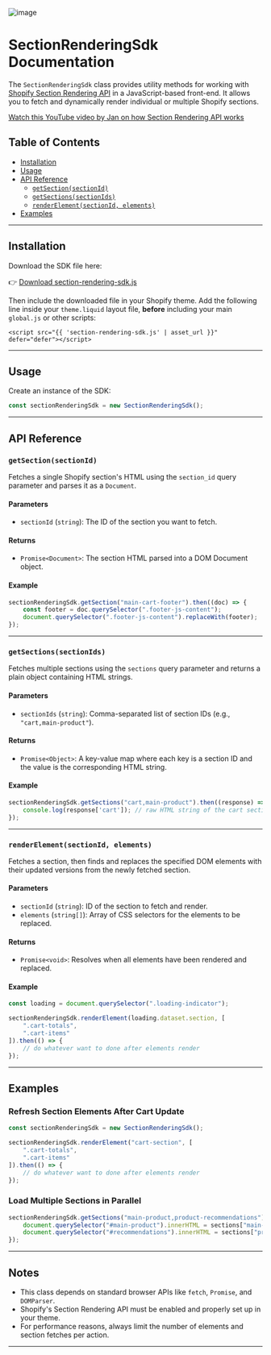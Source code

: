 ![image](https://github.com/user-attachments/assets/d40511ac-7097-408c-8741-4e2506c829bf)


# SectionRenderingSdk Documentation

The `SectionRenderingSdk` class provides utility methods for working with [Shopify Section Rendering API](https://shopify.dev/docs/api/section-rendering) in a JavaScript-based front-end. It allows you to fetch and dynamically render individual or multiple Shopify sections.

[Watch this YouTube video by Jan on how Section Rendering API works](https://www.youtube.com/watch?v=s1khSuOyAUA)

## Table of Contents

- [Installation](#installation)
- [Usage](#usage)
- [API Reference](#api-reference)
  - [`getSection(sectionId)`](#getsectionsectionid)
  - [`getSections(sectionIds)`](#getsectionssectionids)
  - [`renderElement(sectionId, elements)`](#renderelementsectionid-elements)
- [Examples](#examples)

---

## Installation

Download the SDK file here:

👉 [Download section-rendering-sdk.js](section-rendering-sdk.js)

Then include the downloaded file in your Shopify theme. Add the following line inside your `theme.liquid` layout file, **before** including your main `global.js` or other scripts:

```liquid
<script src="{{ 'section-rendering-sdk.js' | asset_url }}" defer="defer"></script>
```

---

## Usage

Create an instance of the SDK:

```js
const sectionRenderingSdk = new SectionRenderingSdk();
```

---

## API Reference

### `getSection(sectionId)`

Fetches a single Shopify section's HTML using the `section_id` query parameter and parses it as a `Document`.

#### Parameters

- `sectionId` (`string`): The ID of the section you want to fetch.

#### Returns

- `Promise<Document>`: The section HTML parsed into a DOM Document object.

#### Example

```js
sectionRenderingSdk.getSection("main-cart-footer").then((doc) => {
    const footer = doc.querySelector(".footer-js-content");
    document.querySelector(".footer-js-content").replaceWith(footer);
});
```

---

### `getSections(sectionIds)`

Fetches multiple sections using the `sections` query parameter and returns a plain object containing HTML strings.

#### Parameters

- `sectionIds` (`string`): Comma-separated list of section IDs (e.g., `"cart,main-product"`).

#### Returns

- `Promise<Object>`: A key-value map where each key is a section ID and the value is the corresponding HTML string.

#### Example

```js
sectionRenderingSdk.getSections("cart,main-product").then((response) => {
    console.log(response['cart']); // raw HTML string of the cart section
});
```

---

### `renderElement(sectionId, elements)`

Fetches a section, then finds and replaces the specified DOM elements with their updated versions from the newly fetched section.

#### Parameters

- `sectionId` (`string`): ID of the section to fetch and render.
- `elements` (`string[]`): Array of CSS selectors for the elements to be replaced.

#### Returns

- `Promise<void>`: Resolves when all elements have been rendered and replaced.

#### Example

```js
const loading = document.querySelector(".loading-indicator");

sectionRenderingSdk.renderElement(loading.dataset.section, [
    ".cart-totals",
    ".cart-items"
]).then(() => {
    // do whatever want to done after elements render
});
```

---

## Examples

### Refresh Section Elements After Cart Update

```js
const sectionRenderingSdk = new SectionRenderingSdk();

sectionRenderingSdk.renderElement("cart-section", [
    ".cart-totals",
    ".cart-items"
]).then(() => {
    // do whatever want to done after elements render
});
```

### Load Multiple Sections in Parallel

```js
sectionRenderingSdk.getSections("main-product,product-recommendations").then((sections) => {
    document.querySelector("#main-product").innerHTML = sections["main-product"];
    document.querySelector("#recommendations").innerHTML = sections["product-recommendations"];
});
```

---

## Notes

- This class depends on standard browser APIs like `fetch`, `Promise`, and `DOMParser`.
- Shopify's Section Rendering API must be enabled and properly set up in your theme.
- For performance reasons, always limit the number of elements and section fetches per action.

---
